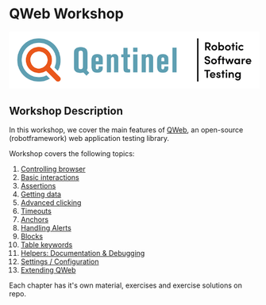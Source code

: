 # QWeb Workshop
![alt text][logo]


## Workshop Description
In this workshop, we cover the main features of [QWeb](https://github.com/qentinelqi/qweb_test), an open-source (robotframework) web application testing library.

Workshop covers the following topics:

1. [Controlling browser](./01/browser.adoc)
2. [Basic interactions](./02/basic_interaction.adoc)
3. [Assertions](./03/assertions.adoc)
4. [Getting data](./04/getters.adoc)
5. [Advanced clicking](./05/clicking_advanced.adoc)
6. [Timeouts](./06/timeouts.adoc)
7. [Anchors](./07/anchors.adoc)
8. [Handling Alerts](./08/alerts.adoc)
9. [Blocks](./09/runblocks.adoc)
10. [Table keywords](./10/tables.adoc)
11. [Helpers: Documentation & Debugging](./11/debugging.adoc)
12. [Settings / Configuration](./12/setconfig.adoc)
13. [Extending QWeb](./13/extending_qweb.adoc)

Each chapter has it's own material, exercises and exercise solutions on repo.



[logo]: images/Qentinel_logo_main_slogan_CMYK_small.png
